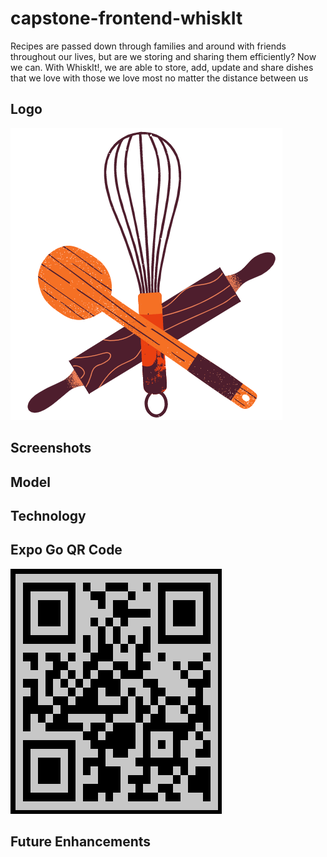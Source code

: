 # capstone-frontend-whiskIt

Recipes are passed down through families and around with friends throughout our lives, but are we storing and sharing them efficiently? Now we can. With WhiskIt!, we are  able to store, add, update and share dishes that we love with those we love most no matter the distance between us


## Logo

![Logo](assets/Logo.png)


## Screenshots

## Model

## Technology

## Expo Go QR Code

![alt text](assets/QR-expo.png)


## Future Enhancements
